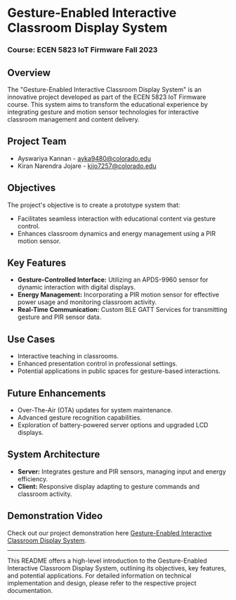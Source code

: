 # Gesture-Enabled Interactive Classroom Display System
### Course: ECEN 5823 IoT Firmware Fall 2023

## Overview
The "Gesture-Enabled Interactive Classroom Display System" is an innovative project developed as part of the ECEN 5823 IoT Firmware course. This system aims to transform the educational experience by integrating gesture and motion sensor technologies for interactive classroom management and content delivery.

## Project Team
- Ayswariya Kannan - ayka9480@colorado.edu
- Kiran Narendra Jojare - kijo7257@colorado.edu

## Objectives
The project's objective is to create a prototype system that:
- Facilitates seamless interaction with educational content via gesture control.
- Enhances classroom dynamics and energy management using a PIR motion sensor.

## Key Features
- **Gesture-Controlled Interface:** Utilizing an APDS-9960 sensor for dynamic interaction with digital displays.
- **Energy Management:** Incorporating a PIR motion sensor for effective power usage and monitoring classroom activity.
- **Real-Time Communication:** Custom BLE GATT Services for transmitting gesture and PIR sensor data.

## Use Cases
- Interactive teaching in classrooms.
- Enhanced presentation control in professional settings.
- Potential applications in public spaces for gesture-based interactions.

## Future Enhancements
- Over-The-Air (OTA) updates for system maintenance.
- Advanced gesture recognition capabilities.
- Exploration of battery-powered server options and upgraded LCD displays.

## System Architecture
- **Server:** Integrates gesture and PIR sensors, managing input and energy efficiency.
- **Client:** Responsive display adapting to gesture commands and classroom activity.

## Demonstration Video
Check out our project demonstration here [Gesture-Enabled Interactive Classroom Display System](https://drive.google.com/file/d/1igGaJaPEvOUdBQcJbyPw_uy7jlJFJcJ8/view?usp=sharing).

---

This README offers a high-level introduction to the Gesture-Enabled Interactive Classroom Display System, outlining its objectives, key features, and potential applications. For detailed information on technical implementation and design, please refer to the respective project documentation.

